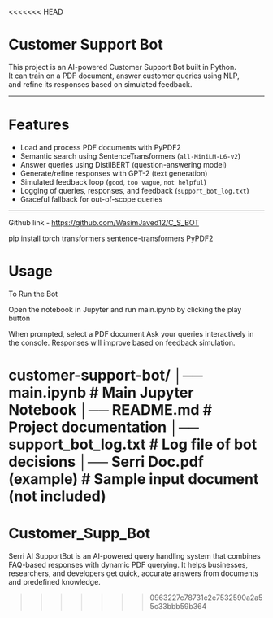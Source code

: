 <<<<<<< HEAD
# Customer Support Bot

This project is an AI-powered Customer Support Bot built in Python.  
It can train on a PDF document, answer customer queries using NLP,  
and refine its responses based on simulated feedback.  

---

# Features
-  Load and process PDF documents with PyPDF2  
-  Semantic search using SentenceTransformers (`all-MiniLM-L6-v2`)  
-  Answer queries using DistilBERT (question-answering model)  
-  Generate/refine responses with GPT-2 (text generation)
-  Simulated feedback loop (`good`, `too vague`, `not helpful`)  
-  Logging of queries, responses, and feedback (`support_bot_log.txt`)  
-  Graceful fallback for out-of-scope queries  

---

Github link - https://github.com/WasimJaved12/C_S_BOT

pip install torch transformers sentence-transformers PyPDF2

# Usage
To Run the Bot

Open the notebook in Jupyter and run main.ipynb by clicking the play button


When prompted, select a PDF document 
Ask your queries interactively in the console.
Responses will improve based on feedback simulation.

customer-support-bot/
│── main.ipynb              # Main Jupyter Notebook
│── README.md               # Project documentation
│── support_bot_log.txt     # Log file of bot decisions
│── Serri Doc.pdf (example)       # Sample input document (not included)
=======
# Customer_Supp_Bot
Serri AI SupportBot is an AI-powered query handling system that combines FAQ-based responses with dynamic PDF querying. It helps businesses, researchers, and developers get quick, accurate answers from documents and predefined knowledge.
>>>>>>> 0963227c78731c2e7532590a2a55c33bbb59b364
